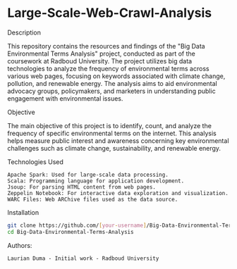 # Large-Scale-Web-Crawl-Analysis

Description

This repository contains the resources and findings of the "Big Data Environmental Terms Analysis" project, conducted as part of the coursework at Radboud University. The project utilizes big data technologies to analyze the frequency of environmental terms across various web pages, focusing on keywords associated with climate change, pollution, and renewable energy. The analysis aims to aid environmental advocacy groups, policymakers, and marketers in understanding public engagement with environmental issues.

Objective

The main objective of this project is to identify, count, and analyze the frequency of specific environmental terms on the internet. This analysis helps measure public interest and awareness concerning key environmental challenges such as climate change, sustainability, and renewable energy.

Technologies Used

    Apache Spark: Used for large-scale data processing.
    Scala: Programming language for application development.
    Jsoup: For parsing HTML content from web pages.
    Zeppelin Notebook: For interactive data exploration and visualization.
    WARC Files: Web ARChive files used as the data source.
 
Installation

```bash
git clone https://github.com/[your-username]/Big-Data-Environmental-Terms-Analysis
cd Big-Data-Environmental-Terms-Analysis
```
 
Authors:

    Laurian Duma - Initial work - Radboud University
